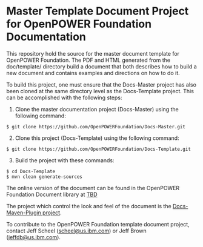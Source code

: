 # Master Template Document Project for OpenPOWER Foundation Documentation
This repository hold the source for the master document template for 
OpenPOWER Foundation. The PDF and HTML generated from the doc/template/ 
directory build a document that both describes how to build a new
document and contains examples and directions on how to do it.

To build this project, one must ensure that the Docs-Master project has
also been cloned at the same directory level as the Docs-Template project.
This can be accomplished with the following steps:

1. Clone the master documentation project (Docs-Master) using the following command:

  ```
  $ git clone https://github.com/OpenPOWERFoundation/Docs-Master.git
  ```
  
2. Clone this project (Docs-Template) using the following command:

  ```
  $ git clone https://github.com/OpenPOWERFoundation/Docs-Template.git
  ```
  
3. Build the project with these commands:
  ```
  $ cd Docs-Template
  $ mvn clean generate-sources
  ```

The online version of the document can be found in the OpenPOWER Foundation
Document library at [TBD](http://openpowerfoundation.org/docs)

The project which control the look and feel of the document is the 
[Docs-Maven-Plugin project](https://github.com/OpenPOWERFoundation/Docs-Maven-Plugin).

To contribute to the OpenPOWER Foundation template document project, contact Jeff Scheel \([scheel@us.ibm.com](mailto://scheel@us.ibm.com)\) or 
Jeff Brown \([jeffdb@us.ibm.com](mailto://jeffdb@us.ibm.com)\).
